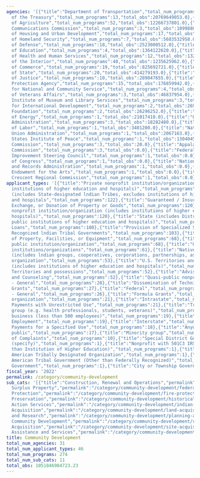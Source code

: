```yaml
---
agencies: '[{"title":"Department of Transportation","total_num_programs":12,"total_obs":47464633631.0},{"title":"Department
  of the Treasury","total_num_programs":13,"total_obs":20769649053.0},{"title":"Department
  of Agriculture","total_num_programs":52,"total_obs":12266737801.0},{"title":"Federal
  Communications Commission","total_num_programs":3,"total_obs":10998800000.0},{"title":"Department
  of Housing and Urban Development","total_num_programs":17,"total_obs":6033412741.0},{"title":"Department
  of Homeland Security","total_num_programs":7,"total_obs":5683532958.0},{"title":"Department
  of Defense","total_num_programs":18,"total_obs":2523000512.0},{"title":"Department
  of Education","total_num_programs":4,"total_obs":1364122620.0},{"title":"Department
  of Health and Human Services","total_num_programs":12,"total_obs":1321883632.0},{"title":"Department
  of the Interior","total_num_programs":40,"total_obs":1235625962.0},{"title":"Department
  of Commerce","total_num_programs":19,"total_obs":825692721.0},{"title":"Department
  of State","total_num_programs":20,"total_obs":414279193.0},{"title":"Department
  of Justice","total_num_programs":10,"total_obs":289047655.0},{"title":"Environmental
  Protection Agency","total_num_programs":15,"total_obs":176859942.0},{"title":"Corporation
  for National and Community Service","total_num_programs":4,"total_obs":55666890.0},{"title":"Department
  of Veterans Affairs","total_num_programs":3,"total_obs":46837954.0},{"title":"The
  Institute of Museum and Library Services","total_num_programs":3,"total_obs":35402000.0},{"title":"Agency
  for International Development","total_num_programs":2,"total_obs":26900000.0},{"title":"Inter-American
  Foundation","total_num_programs":2,"total_obs":26296252.0},{"title":"Department
  of Energy","total_num_programs":1,"total_obs":21017410.0},{"title":"General Services
  Administration","total_num_programs":3,"total_obs":18282480.0},{"title":"Department
  of Labor","total_num_programs":1,"total_obs":3401200.0},{"title":"National Credit
  Union Administration","total_num_programs":1,"total_obs":2067163.0},{"title":"United
  States Institute of Peace","total_num_programs":1,"total_obs":1304045.0},{"title":"Denali
  Commission","total_num_programs":3,"total_obs":20.0},{"title":"Appalachian Regional
  Commission","total_num_programs":3,"total_obs":0.0},{"title":"Federal Permitting
  Improvement Steering Council","total_num_programs":1,"total_obs":0.0},{"title":"Library
  of Congress","total_num_programs":1,"total_obs":0.0},{"title":"National Archives
  and Records Administration","total_num_programs":1,"total_obs":0.0},{"title":"National
  Endowment for the Arts","total_num_programs":1,"total_obs":0.0},{"title":"Southeast
  Crescent Regional Commission","total_num_programs":1,"total_obs":0.0}]'
applicant_types: '[{"title":"Private nonprofit institution/organization (includes
  institutions of higher education and hospitals)","total_num_programs":131},{"title":"Local
  (includes State-designated lndian Tribes, excludes institutions of higher education
  and hospitals","total_num_programs":122},{"title":"Guaranteed / Insured Loans","total_num_programs":122},{"title":"Sale,
  Exchange, or Donation of Property or Goods","total_num_programs":120},{"title":"Public
  nonprofit institution/organization (includes institutions of higher education and
  hospitals)","total_num_programs":120},{"title":"State (includes District of Columbia,
  public institutions of higher education and hospitals)","total_num_programs":108},{"title":"Direct
  Loans","total_num_programs":108},{"title":"Provision of Specialized Services","total_num_programs":103},{"title":"Federally
  Recognized lndian Tribal Governments","total_num_programs":103},{"title":"State","total_num_programs":73},{"title":"Use
  of Property, Facilities, or Equipment","total_num_programs":68},{"title":"Other
  public institution/organization","total_num_programs":68},{"title":"Other private
  institutions/organizations","total_num_programs":61},{"title":"Native American Organizations
  (includes lndian groups, cooperatives, corporations, partnerships, associations)","total_num_programs":57},{"title":"Profit
  organization","total_num_programs":53},{"title":"U.S. Territories and possessions
  (includes institutions of higher education and hospitals)","total_num_programs":52},{"title":"U.S.
  Territories and possessions","total_num_programs":52},{"title":"Advisory Services
  and Counseling","total_num_programs":52},{"title":"Quasi-public nonprofit institution/organization","total_num_programs":48},{"title":"Non-Government
  - General","total_num_programs":28},{"title":"Dissemination of Technical Information","total_num_programs":28},{"title":"Project
  Grants","total_num_programs":27},{"title":"Federal","total_num_programs":27},{"title":"Government
  - General","total_num_programs":26},{"title":"Formula Grants","total_num_programs":26},{"title":"Sponsored
  organization","total_num_programs":21},{"title":"Intrastate","total_num_programs":21},{"title":"Insurance","total_num_programs":21},{"title":"Direct
  Payments with Unrestricted Use","total_num_programs":21},{"title":"Training","total_num_programs":19},{"title":"Specialized
  group (e.g. health professionals, students, veterans)","total_num_programs":19},{"title":"Small
  business (less than 500 employees)","total_num_programs":19},{"title":"Individual/Family","total_num_programs":19},{"title":"Federal
  Employment","total_num_programs":19},{"title":"Interstate","total_num_programs":18},{"title":"Direct
  Payments for a Specified Use","total_num_programs":18},{"title":"Anyone/general
  public","total_num_programs":17},{"title":"Minority group","total_num_programs":10},{"title":"Investigation
  of Complaints","total_num_programs":10},{"title":"Special District Government","total_num_programs":1},{"title":"Other
  (specify)","total_num_programs":1},{"title":"Nonprofit with 501C3 IRS Status (Other
  than Institution of Higher Education)","total_num_programs":1},{"title":"Indian/Native
  American Tribally Designated Organization","total_num_programs":1},{"title":"Indian/Native
  American Tribal Government (Other than Federally Recognized)","total_num_programs":1},{"title":"County
  Government","total_num_programs":1},{"title":"City or Township Government","total_num_programs":1}]'
fiscal_year: '2022'
permalink: /category/community-development
sub_cats: '[{"title":"Construction, Renewal and Operations","permalink":"/category/community-development/construction--renewal-and-operations","total_num_programs":58,"total_obs":68209437595.0},{"title":"Federal
  Surplus Property","permalink":"/category/community-development/federal-surplus-property","total_num_programs":21,"total_obs":2425066154.0},{"title":"Fire
  Protection","permalink":"/category/community-development/fire-protection","total_num_programs":29,"total_obs":17897387550.0},{"title":"Historical
  Preservation","permalink":"/category/community-development/historical-preservation","total_num_programs":44,"total_obs":3223549771.0},{"title":"Indian
  Action Services","permalink":"/category/community-development/indian-action-services","total_num_programs":47,"total_obs":14984411024.0},{"title":"Land
  Acquisition","permalink":"/category/community-development/land-acquisition","total_num_programs":24,"total_obs":4104076030.95},{"title":"Planning
  and Research","permalink":"/category/community-development/planning-and-research","total_num_programs":77,"total_obs":9629427573.0},{"title":"Recreation","permalink":"/category/community-development/recreation","total_num_programs":38,"total_obs":6107801301.91},{"title":"Rural
  Community Development","permalink":"/category/community-development/rural-community-development","total_num_programs":97,"total_obs":42998718092.0},{"title":"Site
  Acquisition","permalink":"/category/community-development/site-acquisition","total_num_programs":18,"total_obs":4073058439.0},{"title":"Technical
  Assistance and Services","permalink":"/category/community-development/technical-assistance-and-services","total_num_programs":86,"total_obs":7774720976.21}]'
title: Community Development
total_num_agencies: 31
total_num_applicant_types: 46
total_num_programs: 274
total_num_sub_cats: 11
total_obs: 1051846984723.23
---
```

